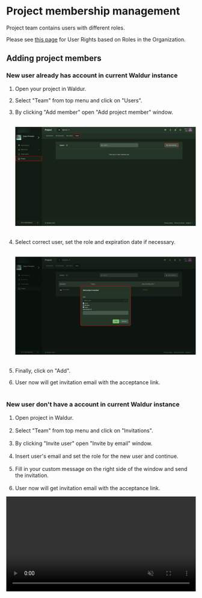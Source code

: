 # Project membership management

Project team contains users with different roles.

Please see [this page](https://docs.waldur.com/glossaries/structure/#user-roles-in-organization) for User Rights based on Roles in the Organization.

## Adding project members

### New user already has account in current Waldur instance

1. Open your project in Waldur.
2. Select "Team" from top menu and click on "Users".
3. By clicking "Add member" open "Add project member" window.<br><br>

    ![Select organization](img/add-member-1.jpg)<br><br>

4. Select correct user, set the role and expiration date if necessary.<br><br>

    ![Select organization](img/add-member-2.jpg)<br><br>

5. Finally, click on "Add".
6. User now will get invitation email with the acceptance link.<br><br>

### New user don't have a account in current Waldur instance

1. Open project in Waldur.<br><br>
2. Select "Team" from top menu and click on "Invitations".<br><br>
3. By clicking "Invite user" open "Invite by email" window.<br><br>
4. Insert user's email and set the role for the new user and continue.<br><br>
5. Fill in your custom message on the right side of the window and send the invitation.<br><br>
6. User now will get invitation email with the acceptance link.

<video controls width="100%" autoplay="true" muted loop >
  <source src="./img/send_invitation.mp4" type="video/mp4">
</video>

